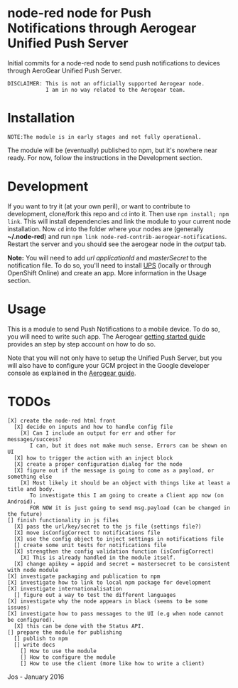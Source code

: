 # node-red node for Push Notifications through Aerogear Unified Push Server
Initial commits for a node-red node to send push notifications to devices through AeroGear Unified Push Server.

    DISCLAIMER: This is not an officially supported Aerogear node.
                I am in no way related to the Aerogear team.

# Installation

    NOTE:The module is in early stages and not fully operational.

The module will be (eventually) published to npm, but it's nowhere near ready. For now, follow the instructions in the Development section.

# Development

If you want to try it (at your own peril), or want to contribute to development, clone/fork this repo and `cd` into it.  Then use `npm install; npm link`. This will install dependencies and link the module to your current node installation. Now `cd` into the folder where your nodes are (generally **~/.node-red**) and run `npm link node-red-contrib-aerogear-notifications`. Restart the server and you should see the aerogear node in the *output* tab.


**Note:** You will need to add *url* *applicationId* and *masterSecret* to the notification file. To do so, you'll need to install [UPS](https://aerogear.org/push/#unifiedpush) (locally or through OpenShift Online) and create an app. More information in the Usage section.

# Usage
This is a module to send Push Notifications to a mobile device. To do so, you will need to write such app. The Aerogear [getting started guide](https://aerogear.org/docs/unifiedpush/aerogear-push-android/guides/) provides an step by step account on how to do so.

Note that you will not only have to setup the Unified Push Server, but you will also have to configure your GCM project in the Google developer console as explained in the [Aerogear guide](https://aerogear.org/docs/unifiedpush/aerogear-push-android/guides/).

# TODOs

    [X] create the node-red html front
      [X] decide on inputs and how to handle config file
        [X] Can I include an output for err and other for messages/success?
           I can, but it does not make much sense. Errors can be shown on UI
      [X] how to trigger the action with an inject block
      [X] create a proper configuration dialog for the node
      [X] figure out if the message is going to come as a payload, or something else
        [X] Most likely it should be an object with things like at least a title and body.
           To investigate this I am going to create a Client app now (on Android).
           FOR NOW it is just going to send msg.payload (can be changed in the future)
    [] finish functionality in js files
      [X] pass the url/key/secret to the js file (settings file?)
      [X] move isConfigCorrect to notifications file
      [X] use the config object to inject settings in notifications file
      [] create some unit tests for notifications file
      [X] strengthen the config validation function (isConfigCorrect)
        [X] This is already handled in the module itself.
      [X] change apikey = appid and secret = mastersecret to be consistent with node module
    [X] investigate packaging and publication to npm
    [X] investigate how to link to local npm package for development
    [X] investigate internationalisation
      [] figure out a way to test the different languages
    [X] investigate why the node appears in black (seems to be some issues)
    [X] investigate how to pass messages to the UI (e.g when node cannot be configured).
      [X] this can be done with the Status API.
    [] prepare the module for publishing
      [] publish to npm
      [] write docs
        [] How to use the module
        [] How to configure the module
        [] How to use the client (more like how to write a client)

Jos - January 2016
